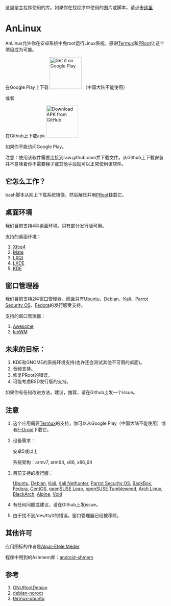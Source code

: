 这里是主程序使用的库。如果你在找程序中使用的图片或脚本，请点击[这里](https://github.com/EXALAB/AnLinux-Resources)

# AnLinux
AnLinux允许你在安卓系统中免root运行Linux系统。感谢[Termux](https://github.com/termux/termux-app)和[PRoot](https://github.com/proot-me/PRoot)让这个项目成为可能。

在Google Play上下载
<a href='https://play.google.com/store/apps/details?id=exa.lnx.a'><img alt='Get it on Google Play' src='https://play.google.com/intl/en_us/badges/images/generic/en_badge_web_generic.png' height="100"/></a>
（中国大陆不能使用）

或者

在Github上下载apk
[<img src="https://user-images.githubusercontent.com/663460/26973090-f8fdc986-4d14-11e7-995a-e7c5e79ed925.png" alt="Download APK from GitHub" height="100">](https://github.com/EXALAB/AnLinux-App/releases/latest) 

如果你不能访问Google Play。

注意：使用该软件需要连接到raw.github.com并下载文件。从Github上下载安装并不意味着你不需要梯子或其他手段就可以正常使用该软件。



## 它怎么工作？

bash脚本从网上下载系统镜像，然后解压并用[PRoot](https://github.com/proot-me/PRoot)挂载它。



## 桌面环境

我们目前支持4种桌面环境，只有部分发行版可用。

支持的桌面环境：

1. [Xfce4](https://xfce.org)
2. [Mate](https://mate-desktop.org)
3. [LXQt](https://lxqt.org)
4. [LXDE](https://lxde.org)
5. [KDE](https://kde.org)



## 窗口管理器

我们目前支持2种窗口管理器，而且只有[Ubuntu](https://www.ubuntu.com/)、[Debian](https://www.debian.org/)、[Kali](https://www.kali.org/)、[Parrot Security OS](https://www.parrotsec.org/)、[Fedora](https://getfedora.org/)的发行版受支持。

支持的窗口管理器：

1. [Awesome](https://awesomewm.org)
2. [IceWM](https://ice-wm.org/)



## 未来的目标：

1. KDE和GNOME的系统环境支持(也许还会测试其他不可用的桌面)。
2. 音频支持。
3. 修复PRoot的错误。
4. 可能考虑BSD发行版的支持。



如果你有任何改进方法，建议，推荐，请在Github上发一个issue。



## 注意

1. 这个应用需要[Termux](https://github.com/termux/termux-app)的支持，你可以从Google Play（中国大陆不能使用）或者[F-Droid](https://f-droid.org)下载它。

2. 设备需求：

   安卓5或以上

   系统架构：armv7, arm64, x86, x86_64

3. 目前支持的发行版：

   [Ubuntu](https://www.ubuntu.com/), [Debian](https://www.debian.org/), [Kali](https://www.kali.org/), [Kali Nethunter](https://www.kali.org/kali-linux-nethunter/), [Parrot Security OS](https://www.parrotsec.org/), [BackBox](https://www.backbox.org/), [Fedora](https://getfedora.org/), [CentOS](https://www.centos.org/), [openSUSE Leap](https://www.opensuse.org/), [openSUSE Tumbleweed](https://www.opensuse.org/), [Arch Linux](https://www.archlinux.org/), [BlackArch](https://blackarch.org/), [Alpine](https://alpinelinux.org/), [Void](https://voidlinux.org/)

4. 有任何问题或建议，请在Github上发issue。

5. 由于找不到/dev/tty0的错误，窗口管理器已经被移除。



## 其他许可

应用图标的作者是[Alpár-Etele Méder](https://www.iconfinder.com/pocike)

程序中用到的Ashmem库：[android-shmem](https://github.com/pelya/android-shmem)



## 参考

1. [GNURootDebian](https://github.com/corbinlc/GNURootDebian)
2. [debian-noroot](https://github.com/pelya/debian-noroot)
3. [termux-ubuntu](https://github.com/Neo-Oli/termux-ubuntu)
